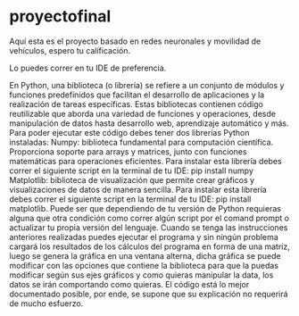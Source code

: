# proyectofinal


Aquí esta es el proyecto basado en redes neuronales y movilidad de vehículos, espero tu calificación. 

Lo puedes correr en tu IDE de preferencia. 

En Python, una biblioteca (o librería) se refiere a un conjunto de módulos y funciones predefinidos que facilitan el desarrollo de aplicaciones y la realización de tareas específicas. Estas bibliotecas contienen código reutilizable que aborda una variedad de funciones y operaciones, desde manipulación de datos hasta desarrollo web, aprendizaje automático y más.
Para poder ejecutar este código debes tener dos librerías Python instaladas: 
Numpy: biblioteca fundamental para computación científica. Proporciona soporte para arrays y matrices, junto con funciones matemáticas para operaciones eficientes.
Para instalar esta librería debes correr el siguiente script en la terminal de tu IDE: pip install numpy
Matplotlib: biblioteca de visualización que permite crear gráficos y visualizaciones de datos de manera sencilla.
Para instalar esta librería debes correr el siguiente script en la terminal de tu IDE: pip install matplotlib. 
Puede ser que dependiendo de tu versión de Python requieras alguna que otra condición como correr algún script por el comand prompt o actualizar tu propia versión del lenguaje. 
Cuando se tenga las instrucciones anteriores realizadas puedes ejecutar el programa y sin ningún problema cargará los resultados de los cálculos del programa en forma de una matriz, luego se genera la gráfica en una ventana alterna, dicha gráfica se puede modificar con las opciones que contiene la biblioteca para que la puedas modificar según sus ejes gráficos y como quieras manipular la data, los datos se irán comportando como quieras.
El código está lo mejor documentado posible, por ende, se supone que su explicación no requerirá de mucho esfuerzo. 
